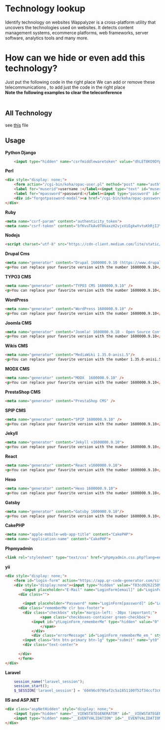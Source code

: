 Technology lookup
======================
Identify technology on websites
Wappalyzer is a cross-platform utility that uncovers the technologies used on websites. It detects content management systems, ecommerce platforms, web frameworks, server software, analytics tools and many more. 

How can we hide or even add this technology?
===================================================
Just put the following code in the right place
We can add or remove these telecommunications ,
to add just the code in the right place<br/>
<b>Note the following examples to clear the teleconference</b><br/>
<br/>


All Technology
----------------
see [this](./example/index.html) file

Usage
-------------------------------------------

**Python Django**
```html
    <input type="hidden" name="csrfmiddlewaretoken" value="dhLET8KO9DYpu29yAa8NRaOgjCXii0rZvyj7hZg5mWT50b1ojrwJNLAJMDQmLsaq">
```

**Perl**
```html
<div style="display: none;">
    <form action="/cgi-bin/koha/opac-user.pl" method="post" name="auth" id="modalAuth"><div class="modal-body"><input type="hidden" name="koha_login_context" value="opac" /><fieldset class="brief">
    <label for="muserid">username :</label><input type="text" id="muserid" name="userid" />
    <label for="mpassword">password:</label><input type="password" id="mpassword" name="password" />
    <div id="forgotpassword-modal"><a href="/cgi-bin/koha/opac-password-recovery.pl"></a></div></fieldset></div><div class="modal-footer"><input type="submit" value="login" class="btn btn-primary" /></div></form> 
</div>
```

**Ruby**
```html
<meta name="csrf-param" content="authenticity_token">
<meta name="csrf-token" content="bfKvuTkAv0T0kaxzH2vjxViEgkwYvtuKhRjIJY0PP2kQaP8rWQOKTjzLzxdR1OB/uFuWG6VUBicjuNbUnNppqQ==">
```

**Nodejs**
```html
<script charset="utf-8" src="https://cdn-client.medium.com/lite/static/js/tracing.075b133f.chunk.js"></script>
```
    
**Drupal Cms**
```html
<meta name="generator" content="Drupal 1600000.9.10 (https://www.drupal.org)" />
<p>You can replace your favorite version with the number 1600000.9.10</p>
```
**TYPO3 CMS**
```html
<meta name="generator" content="TYPO3 CMS 1600000.9.10" />
<p>You can replace your favorite version with the number 1600000.9.10</p>
```

**WordPress**
```html
<meta name="generator" content="WordPress 1600000.9.10" />
<p>You can replace your favorite version with the number 1600000.9.10</p>
```
 
**Joomla CMS**
```html
<meta name="generator" content="Joomla! 1600000.9.10 - Open Source Content Management" />
<p>You can replace your favorite version with the number 1600000.9.10</p>
```

**Wikis CMS**
```html
<meta name="generator" content="MediaWiki 1.35.0-anisi.5"/>
<p>You can replace your favorite version with the number 1.35.0-anisi.5</p>
```

**MODX CMS**
```html
<meta name="generator" content="MODX  1600000.9.10" />
<p>You can replace your favorite version with the number 1600000.9.10</p>
```

**PrestaShop CMS**
```html
<meta name="generator" content="PrestaShop CMS" />
```

**SPIP CMS**
```html
<meta name="generator" content="SPIP 1600000.9.10" />
<p>You can replace your favorite version with the number 1600000.9.10</p>
```

**Jekyll**
```html
<meta name="generator" content="Jekyll v1600000.9.10">
<p>You can replace your favorite version with the number 1600000.9.10</p>
```

**React**
```html
<meta name="generator" content="React v1600000.9.10">
<p>You can replace your favorite version with the number 1600000.9.10</p>
```

**Hexo**
```html
<meta name="generator" content="Hexo 1600000.9.10">
<p>You can replace your favorite version with the number 1600000.9.10</p>
```
    
**Gatsby**
```html
<meta name="generator" content="Gatsby 1600000.9.10"/>
<p>You can replace your favorite version with the number 1600000.9.10</p>
```
    
**CakePHP**
```html
<meta name="apple-mobile-web-app-title" content="CakePHP">
<meta name="application-name" content="CakePHP">
```
    
**Phpmyadmin**
```html
<link rel="stylesheet" type="text/css" href="phpmyadmin.css.php?lang=en-iso-8859-1&amp;convcharset=iso-8859-1&amp;collation_connection=utf8_unicode_ci&amp;token=355be9a934a5537fd5a7dea6b9145a06&amp;js_frame=right&amp;nocache=4099247312" />
```

**yii**
```html
<div style="display: none;">
    <form id="login-form" action="https://app.qr-code-generator.com/site/login" method="post">
    <div style="display:none"><input type="hidden" value="f83cd92622509ebf18cd112c08dad69788f0b491" name="YII_CSRF_TOKEN" /></div>  <div class="">
        <input placeholder="E-Mail" name="LoginForm[email]" id="LoginForm_email" type="text" />    <div class="errorMessage" id="LoginForm_email_em_" style="display:none"></div>  </div>
      <div class="">
    
        <input placeholder="Password" name="LoginForm[password]" id="LoginForm_password" type="password" />    <div class="errorMessage" id="LoginForm_password_em_" style="display:none"></div>  </div>
      <div class="rememberMe clr box-footer">
        <div class="checkbox" style="margin-left: -30px !important;">
                <span class="checkboxes-container green-checkbox">
            <input id="ytLoginForm_rememberMe" type="hidden" value="0" name="LoginForm[rememberMe]" /><input class="activated" name="LoginForm[rememberMe]" id="LoginForm_rememberMe" value="1" type="checkbox" />                <label for="LoginForm_rememberMe">Remember me</label>
                </span>
            </div>
            <div class="errorMessage" id="LoginForm_rememberMe_em_" style="display:none"></div>
        <input class="btn btn-primary btn-lg" type="submit" name="yt0" value="Log In" />
        <div class="text-center">
    
      </div>
      </form>
</div>
```
    
**Laravel**
```php
    session_name("laravel_session");
    session_start();
    $_SESSION['laravel_session'] = '60496c0795af2c5a1851100f52f34ccf3c692279+SFqbxMoR1OsEMJsYnZ11ANbTYFp8HmihXoDEaD6O';

```
    
**IIS and ASP.NET**
```html
<div class="aspNetHidden" style="display: none;">
	<input type="hidden" name="__VIEWSTATEGENERATOR" id="__VIEWSTATEGENERATOR" value="71891709" />
	<input type="hidden" name="__EVENTVALIDATION" id="__EVENTVALIDATION" value="/wEdAAUlrobvPz2cv7jIIZx6SdWEyvLAEmW17KJc/0whW4xPZO7RLADZm46XRP45LfnJejD6ac5/4MVxG4SMkdGj8uGNZHwODS+/32/3Tj1bRSppsZS51KSKg0GdEovPDpyG1bg+2StZ" />
</div>
```


